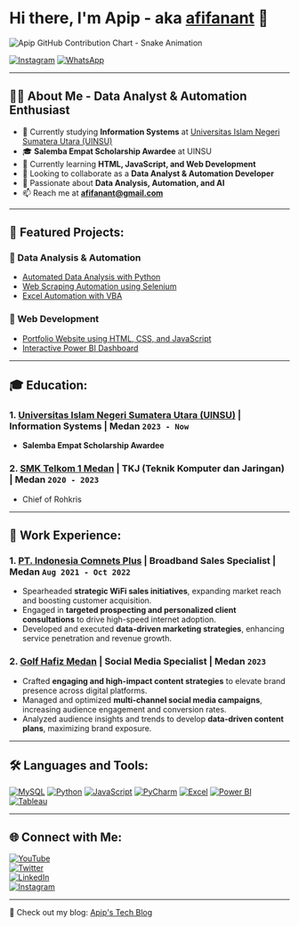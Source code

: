 # Hi there, I'm Apip - aka [afifanant](https://www.youtube.com/channel/UC0Mmt4RIdFw6oCiBKjP5Upw) 👋  

![Apip GitHub Contribution Chart - Snake Animation](https://fatkhurrhn.vercel.app/assets/github-contribution-grid-snake-dark.svg)  

[![Instagram](https://img.shields.io/badge/Instagram-E4405F?style=for-the-badge&logo=instagram&logoColor=white)](https://instagram.com/afifanant)
[![WhatsApp](https://img.shields.io/badge/WhatsApp-25D366?style=for-the-badge&logo=whatsapp&logoColor=white)](https://wa.me/6282361464415)

---

## 👨‍💻 About Me - Data Analyst & Automation Enthusiast
- 🔭 Currently studying **Information Systems** at [Universitas Islam Negeri Sumatera Utara (UINSU)](https://uinsu.ac.id/)
- 🎓 **Salemba Empat Scholarship Awardee** at UINSU  
- 🌱 Currently learning **HTML, JavaScript, and Web Development**  
- 👯 Looking to collaborate as a **Data Analyst & Automation Developer**  
- 🤖 Passionate about **Data Analysis, Automation, and AI**  
- 📫 Reach me at **afifanant@gmail.com**  

---

## 🚀 Featured Projects:
### 🔹 Data Analysis & Automation
- [Automated Data Analysis with Python](https://github.com/afifanant/data-analysis-python)
- [Web Scraping Automation using Selenium](https://github.com/afifanant/web-scraping-automation)
- [Excel Automation with VBA](https://github.com/afifanant/excel-automation-vba)

### 🔹 Web Development
- [Portfolio Website using HTML, CSS, and JavaScript](https://github.com/afifanant/portfolio-website)
- [Interactive Power BI Dashboard](https://github.com/afifanant/powerbi-dashboard)

---

## 🎓 Education:  
### 1. [Universitas Islam Negeri Sumatera Utara (UINSU)](https://uinsu.ac.id/) | **Information Systems** | Medan `2023 - Now`  
   - **Salemba Empat Scholarship Awardee**  

### 2. [SMK Telkom 1 Medan](https://web.smktelkommedan.sch.id) | **TKJ (Teknik Komputer dan Jaringan)** | Medan `2020 - 2023`  
   - Chief of Rohkris  

---

## 💼 Work Experience:  
### 1. [PT. Indonesia Comnets Plus](http://plniconplus.co.id) | **Broadband Sales Specialist** | Medan `Aug 2021 - Oct 2022`  
   - Spearheaded **strategic WiFi sales initiatives**, expanding market reach and boosting customer acquisition.  
   - Engaged in **targeted prospecting and personalized client consultations** to drive high-speed internet adoption.  
   - Developed and executed **data-driven marketing strategies**, enhancing service penetration and revenue growth.  

### 2. [Golf Hafiz Medan](https://www.instagram.com/golf_hafizmedan/) | **Social Media Specialist** | Medan `2023`  
   - Crafted **engaging and high-impact content strategies** to elevate brand presence across digital platforms.  
   - Managed and optimized **multi-channel social media campaigns**, increasing audience engagement and conversion rates.  
   - Analyzed audience insights and trends to develop **data-driven content plans**, maximizing brand exposure.  

---

## 🛠 Languages and Tools:  
[![MySQL](https://img.shields.io/badge/MySQL-4479A1?style=for-the-badge&logo=mysql&logoColor=white)](#)
[![Python](https://img.shields.io/badge/Python-3776AB?style=for-the-badge&logo=python&logoColor=white)](#)
[![JavaScript](https://img.shields.io/badge/JavaScript-F7DF1E?style=for-the-badge&logo=javascript&logoColor=black)](#)
[![PyCharm](https://img.shields.io/badge/PyCharm-000000?style=for-the-badge&logo=pycharm&logoColor=white)](#)
[![Excel](https://img.shields.io/badge/Microsoft_Excel-217346?style=for-the-badge&logo=microsoft-excel&logoColor=white)](#)
[![Power BI](https://img.shields.io/badge/Power_BI-F2C811?style=for-the-badge&logo=powerbi&logoColor=white)](#)
[![Tableau](https://img.shields.io/badge/Tableau-E97627?style=for-the-badge&logo=tableau&logoColor=white)](#)

---

## 🌐 Connect with Me:  
[![YouTube](https://img.shields.io/badge/YouTube-FF0000?style=for-the-badge&logo=youtube&logoColor=white)](https://www.youtube.com/channel/UC0Mmt4RIdFw6oCiBKjP5Upw)  
[![Twitter](https://img.shields.io/badge/Twitter-1DA1F2?style=for-the-badge&logo=twitter&logoColor=white)](https://twitter.com/afifanant)  
[![LinkedIn](https://img.shields.io/badge/LinkedIn-0077B5?style=for-the-badge&logo=linkedin&logoColor=white)](https://www.linkedin.com/in/afifanant)  
[![Instagram](https://img.shields.io/badge/Instagram-E4405F?style=for-the-badge&logo=instagram&logoColor=white)](https://instagram.com/afifanant)  

---

🔗 Check out my blog: [Apip's Tech Blog](https://yourblog.com)  
